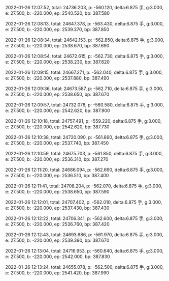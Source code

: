 2022-01-26 12:07:52, total: 24736.203, p: -560.120, delta:6.875 手, g:3.000, e: 27.500, b: -220.000, ep: 2540.520, bp: 387.580

2022-01-26 12:08:13, total: 24647.378, p: -563.430, delta:6.875 手, g:3.000, e: 27.500, b: -220.000, ep: 2539.370, bp: 387.850

2022-01-26 12:08:34, total: 24642.153, p: -562.850, delta:6.875 手, g:3.000, e: 27.500, b: -220.000, ep: 2538.670, bp: 387.690

2022-01-26 12:08:54, total: 24672.615, p: -562.730, delta:6.875 手, g:3.000, e: 27.500, b: -220.000, ep: 2538.230, bp: 387.620

2022-01-26 12:09:15, total: 24667.271, p: -562.040, delta:6.875 手, g:3.000, e: 27.500, b: -220.000, ep: 2537.880, bp: 387.490

2022-01-26 12:09:36, total: 24673.587, p: -562.710, delta:6.875 手, g:3.000, e: 27.500, b: -220.000, ep: 2538.650, bp: 387.670

2022-01-26 12:09:57, total: 24732.078, p: -560.580, delta:6.875 手, g:3.000, e: 27.500, b: -220.000, ep: 2542.620, bp: 387.900

2022-01-26 12:10:18, total: 24757.491, p: -559.220, delta:6.875 手, g:3.000, e: 27.500, b: -220.000, ep: 2542.620, bp: 387.730

2022-01-26 12:10:38, total: 24720.090, p: -561.860, delta:6.875 手, g:3.000, e: 27.500, b: -220.000, ep: 2537.740, bp: 387.450

2022-01-26 12:10:59, total: 24675.703, p: -561.850, delta:6.875 手, g:3.000, e: 27.500, b: -220.000, ep: 2536.310, bp: 387.270

2022-01-26 12:11:20, total: 24686.094, p: -562.690, delta:6.875 手, g:3.000, e: 27.500, b: -220.000, ep: 2536.510, bp: 387.400

2022-01-26 12:11:41, total: 24708.204, p: -562.070, delta:6.875 手, g:3.000, e: 27.500, b: -220.000, ep: 2538.650, bp: 387.590

2022-01-26 12:12:01, total: 24707.402, p: -562.010, delta:6.875 手, g:3.000, e: 27.500, b: -220.000, ep: 2537.430, bp: 387.430

2022-01-26 12:12:22, total: 24706.341, p: -562.600, delta:6.875 手, g:3.000, e: 27.500, b: -220.000, ep: 2536.760, bp: 387.420

2022-01-26 12:12:43, total: 24693.686, p: -561.970, delta:6.875 手, g:3.000, e: 27.500, b: -220.000, ep: 2539.390, bp: 387.670

2022-01-26 12:13:04, total: 24716.953, p: -560.640, delta:6.875 手, g:3.000, e: 27.500, b: -220.000, ep: 2542.000, bp: 387.830

2022-01-26 12:13:24, total: 24655.078, p: -562.500, delta:6.875 手, g:3.000, e: 27.500, b: -220.000, ep: 2541.420, bp: 387.990